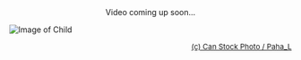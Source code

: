 
<center>Video coming up soon...</center>

![Image of Child](./Motivation.jp2)

<!-- HTML Credit Code for Can Stock Photo -->
<div style="text-align: right; font-size: small;"> 
   <a href="http://www.canstockphoto.com">(c) Can Stock Photo / Paha_L</a>
</div>
